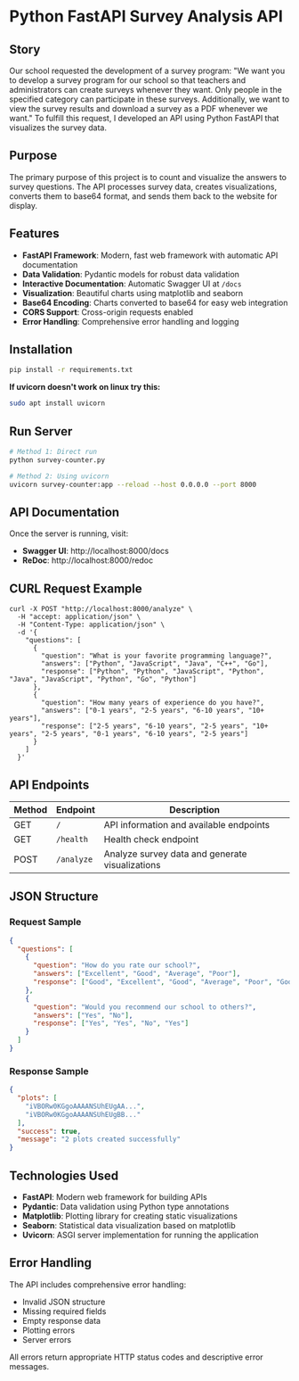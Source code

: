# Python FastAPI Survey Analysis API

## Story
Our school requested the development of a survey program: "We want you to develop a survey program for our school so that teachers and administrators can create surveys whenever they want. Only people in the specified category can participate in these surveys. Additionally, we want to view the survey results and download a survey as a PDF whenever we want." To fulfill this request, I developed an API using Python FastAPI that visualizes the survey data.

## Purpose
The primary purpose of this project is to count and visualize the answers to survey questions. The API processes survey data, creates visualizations, converts them to base64 format, and sends them back to the website for display.

## Features
- **FastAPI Framework**: Modern, fast web framework with automatic API documentation
- **Data Validation**: Pydantic models for robust data validation
- **Interactive Documentation**: Automatic Swagger UI at `/docs`
- **Visualization**: Beautiful charts using matplotlib and seaborn
- **Base64 Encoding**: Charts converted to base64 for easy web integration
- **CORS Support**: Cross-origin requests enabled
- **Error Handling**: Comprehensive error handling and logging

## Installation

```bash
pip install -r requirements.txt
```

**If uvicorn doesn't work on linux try this:**
```bash
sudo apt install uvicorn
```

## Run Server

```bash
# Method 1: Direct run
python survey-counter.py

# Method 2: Using uvicorn
uvicorn survey-counter:app --reload --host 0.0.0.0 --port 8000
```

## API Documentation
Once the server is running, visit:
- **Swagger UI**: http://localhost:8000/docs
- **ReDoc**: http://localhost:8000/redoc

## CURL Request Example

```curl
curl -X POST "http://localhost:8000/analyze" \
  -H "accept: application/json" \
  -H "Content-Type: application/json" \
  -d '{
    "questions": [
      {
        "question": "What is your favorite programming language?",
        "answers": ["Python", "JavaScript", "Java", "C++", "Go"],
        "response": ["Python", "Python", "JavaScript", "Python", "Java", "JavaScript", "Python", "Go", "Python"]
      },
      {
        "question": "How many years of experience do you have?",
        "answers": ["0-1 years", "2-5 years", "6-10 years", "10+ years"],
        "response": ["2-5 years", "6-10 years", "2-5 years", "10+ years", "2-5 years", "0-1 years", "6-10 years", "2-5 years"]
      }
    ]
  }'
```

## API Endpoints

| Method | Endpoint | Description |
|--------|----------|-------------|
| GET    | `/`      | API information and available endpoints |
| GET    | `/health` | Health check endpoint |
| POST   | `/analyze` | Analyze survey data and generate visualizations |

## JSON Structure

### Request Sample
```json
{
  "questions": [
    {
      "question": "How do you rate our school?",
      "answers": ["Excellent", "Good", "Average", "Poor"],
      "response": ["Good", "Excellent", "Good", "Average", "Poor", "Good"]
    },
    {
      "question": "Would you recommend our school to others?",
      "answers": ["Yes", "No"],
      "response": ["Yes", "Yes", "No", "Yes"]
    }
  ]
}
```

### Response Sample
```json
{
  "plots": [
    "iVBORw0KGgoAAAANSUhEUgAA...",
    "iVBORw0KGgoAAAANSUhEUgBB..."
  ],
  "success": true,
  "message": "2 plots created successfully"
}
```

## Technologies Used
- **FastAPI**: Modern web framework for building APIs
- **Pydantic**: Data validation using Python type annotations
- **Matplotlib**: Plotting library for creating static visualizations
- **Seaborn**: Statistical data visualization based on matplotlib
- **Uvicorn**: ASGI server implementation for running the application

## Error Handling
The API includes comprehensive error handling:
- Invalid JSON structure
- Missing required fields
- Empty response data
- Plotting errors
- Server errors

All errors return appropriate HTTP status codes and descriptive error messages.